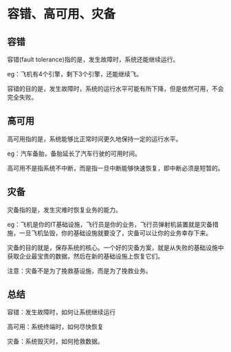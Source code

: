 # 容错、高可用、灾备

## 容错

容错(fault tolerance)指的是，发生故障时，系统还能继续运行。

eg：飞机有4个引擎，剩下3个引擎，还能继续飞。

容错的目的是，发生故障时，系统的运行水平可能有所下降，但是依然可用，不会完全失败。

## 高可用

高可用指的是，系统能够比正常时间更久地保持一定的运行水平。

eg：汽车备胎，备胎延长了汽车行驶的可用时间。

高可用不是指系统不中断，而是指一旦中断能够快速恢复，即中断必须是短暂的。

## 灾备

灾备指的是，发生灾难时恢复业务的能力。

eg：飞机是你的IT基础设施，飞行员是你的业务，飞行员弹射机装置就是灾备措施，一旦飞机坠毁，你的基础设施就要没了，灾备可以让你的业务幸存下来。

灾备的目的就是，保存系统的核心。一个好的灾备方案，就是从失败的基础设施中获取企业最宝贵的数据，然后在新的基础设施上恢复它们。

注意：灾备不是为了挽救基设施，而是为了挽救业务。

## 总结

容错：发生故障时，如何让系统继续运行

高可用：系统终端时，如何尽快恢复

灾备：系统毁灭时，如何抢救数据。